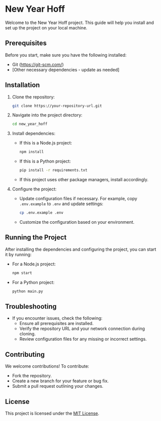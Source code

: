 # New Year Hoff

Welcome to the New Year Hoff project. This guide will help you install and set up the project on your local machine.

## Prerequisites

Before you start, make sure you have the following installed:
- Git (https://git-scm.com/)
- [Other necessary dependencies - update as needed]

## Installation

1. Clone the repository:
   ```sh
   git clone https://your-repository-url.git
   ```

2. Navigate into the project directory:
   ```sh
   cd new_year_hoff
   ```

3. Install dependencies:
   - If this is a Node.js project:
     ```sh
     npm install
     ```
   - If this is a Python project:
     ```sh
     pip install -r requirements.txt
     ```
   - If this project uses other package managers, install accordingly.

4. Configure the project:
   - Update configuration files if necessary. For example, copy `.env.example` to `.env` and update settings:
     ```sh
     cp .env.example .env
     ```
   - Customize the configuration based on your environment.

## Running the Project

After installing the dependencies and configuring the project, you can start it by running:
   - For a Node.js project:
     ```sh
     npm start
     ```
   - For a Python project:
     ```sh
     python main.py
     ```

## Troubleshooting

- If you encounter issues, check the following:
  - Ensure all prerequisites are installed.
  - Verify the repository URL and your network connection during cloning.
  - Review configuration files for any missing or incorrect settings.

## Contributing

We welcome contributions! To contribute:
- Fork the repository.
- Create a new branch for your feature or bug fix.
- Submit a pull request outlining your changes.

## License

This project is licensed under the [MIT License](LICENSE). 